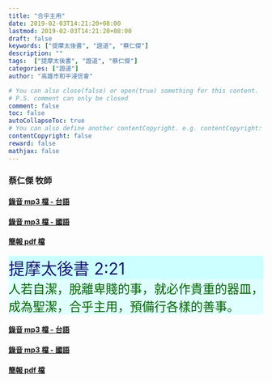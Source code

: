 ```yaml
---
title: "合乎主用"
date: 2019-02-03T14:21:20+08:00
lastmod: 2019-02-03T14:21:20+08:00
draft: false
keywords: ["提摩太後書", "證道", "蔡仁傑"]
description: ""
tags:  ["提摩太後書", "證道", "蔡仁傑"]
categories: ["證道"]
author: "高雄市和平浸信會"

# You can also close(false) or open(true) something for this content.
# P.S. comment can only be closed
comment: false
toc: false
autoCollapseToc: true
# You can also define another contentCopyright. e.g. contentCopyright: "This is another copyright."
contentCopyright: false
reward: false
mathjax: false
---
```


### 蔡仁傑 牧師

#### [錄音 mp3 檔 - 台語](/mp3-s/s20190203t.mp3 "合乎主用 - 台語")

#### [錄音 mp3 檔 - 國語](/mp3-s/s20190203c.mp3 "合乎主用 - 國語")

#### [簡報 pdf 檔](/pdf-s/s20190203.pdf "合乎主用")

<div style="background-color:#CCFFFF"><font size="6", color="#191970">
提摩太後書 2:21
</font>
</div>

<div style="background-color:#E0FFFF"><font size="5", color="#006400">
人若自潔，脫離卑賤的事，就必作貴重的器皿，成為聖潔，合乎主用，預備行各樣的善事。
</font>
</div>

#### [錄音 mp3 檔 - 台語](/mp3-s/s20190203t.mp3 "合乎主用 - 台語")

#### [錄音 mp3 檔 - 國語](/mp3-s/s20190203c.mp3 "合乎主用 - 國語")

#### [簡報 pdf 檔](/pdf-s/s20190203.pdf "合乎主用")